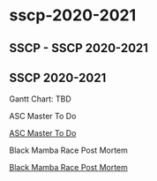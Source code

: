 # sscp-2020-2021

## SSCP - SSCP 2020-2021

## SSCP 2020-2021

Gantt Chart: TBD

ASC Master To Do&#x20;

[ASC Master To Do ](https://docs.google.com/spreadsheets/d/1FXp6Ixde5RzHIYslyOlqTRfVG8jM0u2NdPf4-tenuMY/edit#gid=0)

Black Mamba Race Post Mortem

[Black Mamba Race Post Mortem](https://docs.google.com/document/d/1u4pVzhFysqUIRgIoo6wTdjjaX36JJzawT9HJ4powwFI/edit)
